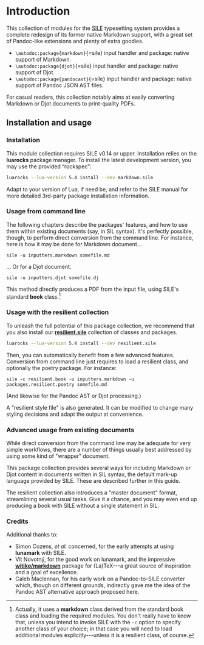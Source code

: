 # Introduction

This collection of modules for the [SILE](https://github.com/sile-typesetter/sile) typesetting
system provides a complete redesign of its former native Markdown support, with
a great set of Pandoc-like extensions and plenty of extra goodies.

- `\autodoc:package{markdown}`{=sile} input handler and package: native support of Markdown.
- `\autodoc:package{djot}`{=sile} input handler and package: native support of Djot.
- `\autodoc:package{pandocast}`{=sile} input handler and package: native support of Pandoc JSON AST files.

For casual readers, this collection notably aims at easily converting Markdown or Djot documents to print-quality PDFs.

## Installation and usage

### Installation

This module collection requires SILE v0.14 or upper.
Installation relies on the **luarocks** package manager.
To install the latest development version, you may use the provided “rockspec”:

```bash
luarocks --lua-version 5.4 install --dev markdown.sile
```

Adapt to your version of Lua, if need be, and refer to the SILE manual for more
detailed 3rd-party package installation information.

### Usage from command line

The following chapters describe the packages' features, and how to use them within existing documents (say, in SIL syntax).
It's perfectly possible, though, to perform direct conversion from the command line.
For instance, here is how it may be done for Markdown document...

```
sile -u inputters.markdown somefile.md
```

... Or for a Djot document.

```
sile -u inputters.djot somefile.dj
```

This method directly produces a PDF from the input file, using SILE's standard **book** class.[^intro-book-class]

[^intro-book-class]: Actually, it uses a **markdown** class derived from the standard book class and loading the required modules.
You don't really have to know that, unless you intend to invoke SILE with the `-c` option to specify another class of your choice; in that case you will need to load additional modules explicitly---unless it is a resilient class, of course.

### Usage with the resilient collection

To unleash the full potential of this package collection, we recommend that you also install our [**resilient.sile**](https://github.com/Omikhleia/resilient.sile) collection of classes and packages.

```bash
luarocks --lua-version 5.4 install --dev resilient.sile
```

Then, you can automatically benefit from a few advanced features.
Conversion from command line just requires to load a resilient class, and optionally the poetry package.
For instance:

```
sile -c resilient.book -u inputters.markdown -u packages.resilient.poetry somefile.md
```

(And likewise for the Pandoc AST or Djot processing.)

A "resilient style file" is also generated.
It can be modified to change many styling decisions and adapt the output at convenience.

### Advanced usage from existing documents

While direct conversion from the command line may be adequate for very simple workflows, there are a number of things usually best addressed by using some kind of "wrapper" document.

This package collection provides several ways for including Markdown or Djot content in documents written in SIL syntax, the default mark-up language provided by SILE.
These are described further in this guide.

The resilient collection also introduces a "master document" format, streamlining several usual tasks. Give it a chance, and you may even end up producing a book with SILE without a single statement in SIL.

### Credits

Additional thanks to:

- Simon Cozens, _et al._ concerned, for the early attempts at using **lunamark** with SILE.
- Vít Novotný, for the good work on lunamark, and the impressive [**witiko/markdown**](https://github.com/Witiko/markdown) package for (La)TeX---a great source of inspiration and a goal of excellence.
- Caleb Maclennan, for his early work on a Pandoc-to-SILE converter which, though on different grounds, indirectly gave me the idea of the Pandoc AST alternative approach proposed here.
